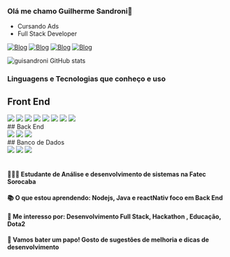 ### Olá me chamo Guilherme Sandroni👋
* Cursando Ads 
* Full Stack Developer


[![Blog](https://img.shields.io/badge/Gmail-D14836?style=for-the-badge&logo=gmail&logoColor=white)](gui.sandroni@gmail.com)
[![Blog](https://img.shields.io/badge/WhatsApp-25D366?style=for-the-badge&logo=whatsapp&logoColor=white)](15996782921)
[![Blog](https://img.shields.io/badge/LinkedIn-0077B5?style=for-the-badge&logo=linkedin&logoColor=white)](https://www.linkedin.com/in/guisandroni/)
[![Blog](https://img.shields.io/badge/Steam-000000?style=for-the-badge&logo=steam&logoColor=white)](https://steamcommunity.com/id/BugioPlayer/)

![guisandroni GitHub stats](https://github-readme-stats.vercel.app/api?username=guisandroni&show_icons=true&theme=tokyonight)
<br>

### Linguagens e Tecnologias que conheço e uso
## Front End

<div style="display: inline_block">
  
  <img src="https://img.shields.io/badge/JavaScript-F7DF1E?style=for-the-badge&logo=javascript&logoColor=black">
  <img src="https://img.shields.io/badge/TypeScript-007ACC?style=for-the-badge&logo=typescript&logoColor=white">

<img src="https://img.shields.io/badge/React-20232A?style=for-the-badge&logo=react&logoColor=61DAFB">
<img src="https://img.shields.io/badge/HTML5-E34F26?style=for-the-badge&logo=html5&logoColor=white">

<img src="https://img.shields.io/badge/CSS3-1572B6?style=for-the-badge&logo=css3&logoColor=white">
  <img src="https://img.shields.io/badge/TypeScript-007ACC?style=for-the-badge&logo=typescript&logoColor=white">
  <img src="https://img.shields.io/badge/React_Native-20232A?style=for-the-badge&logo=react&logoColor=61DAFB">
<img src="https://img.shields.io/badge/Bootstrap-563D7C?style=for-the-badge&logo=bootstrap&logoColor=white">
</div>
## Back End
<div style="display: inline_block">
  <img src="https://img.shields.io/badge/Node.js-43853D?style=for-the-badge&logo=node.js&logoColor=white">

<img src="https://img.shields.io/badge/Java-ED8B00?style=for-the-badge&logo=openjdk&logoColor=white">
<img src="https://img.shields.io/badge/C-00599C?style=for-the-badge&logo=c&logoColor=white">
</div>
## Banco de Dados
<div style="display: inline_block">
<img src="https://img.shields.io/badge/Oracle-F80000?style=for-the-badge&logo=Oracle&logoColor=white">
<img src="https://img.shields.io/badge/SQLite-07405E?style=for-the-badge&logo=sqlite&logoColor=white">
<img src="https://img.shields.io/badge/MySQL-005C84?style=for-the-badge&logo=mysql&logoColor=white">

</div>
<br>


#### 👩🏼‍🎓 Estudante de Análise e desenvolvimento de sistemas na Fatec Sorocaba
#### 📚 O que estou aprendendo: Nodejs, Java e reactNativ foco em Back End
#### 💭 Me interesso por: Desenvolvimento Full Stack, Hackathon , Educação, Dota2
#### 🥂 Vamos bater um papo! Gosto de sugestões de melhoria e dicas de desenvolvimento
